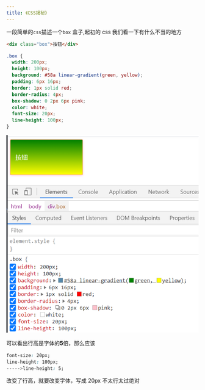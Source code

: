 ```yaml
---
title: 《CSS揭秘》
---
```


一段简单的`css`描述一个`box` 盒子,起初的 css 我们看一下有什么不当的地方

```html
<div class="box">按钮</div>
```

```css
.box {
  width: 200px;
  height: 100px;
  background: #58a linear-gradient(green, yellow);
  padding: 6px 16px;
  border: 1px solid red;
  border-radius: 4px;
  box-shadow: 0 2px 6px pink;
  color: white;
  font-size: 20px;
  line-height: 100px;
}
```

![](https://raw.githubusercontent.com/yayxs/Pics/master/20201104223418.png)

可以看出行高是字体的**5**倍，那么应该

```css
font-size: 20px;
line-height: 100px;
----->line-height: 5;
```

改变了行高，就要改变字体，写成 20px 不太行太过绝对
